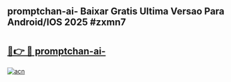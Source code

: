 ## promptchan-ai- Baixar Gratis Ultima Versao Para Android/IOS 2025 #zxmn7

# <h2><a href="https://ainizakaria.my?title=promptchan-ai-&ref=20M">🔗👉 🔴 promptchan-ai-</a></h2>

[![acn](https://github.com/user-attachments/assets/0f9c940e-d8b0-45ae-aac7-cd30a18b3e1c)](https://ainizakaria.my?title=promptchan-ai-&ref=20M)

